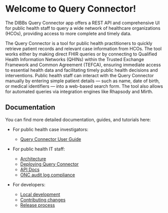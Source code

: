 # Welcome to Query Connector!

The DIBBs Query Connector app offers a REST API and comprehensive UI for public health staff to query a wide network of healthcare organizations (HCOs), providing access to more complete and timely data.

The Query Connector is a tool for public health practitioners to quickly retrieve patient records and relevant case information from HCOs. The tool works either by making direct FHIR queries or by connecting to Qualified Health Information Networks (QHINs) within the Trusted Exchange Framework and Common Agreement (TEFCA), ensuring immediate access to essential health data and facilitating timely public health decisions and interventions. Public health staff can interact with the Query Connector manually by entering simple patient details — such as name, date of birth, or medical identifiers — into a web-based search form. The tool also allows for automated queries via integration engines like Rhapsody and Mirth.

## Documentation

You can find more detailed documentation, guides, and tutorials here:

- For public health case investigators:

  - [Query Connector User Guide](docs/user-guide)

- For public health IT staff:

  - [Architecture](docs/architecture)
  - [Deploying Query Connector](docs/deployment)
  - [API Docs](docs/api)
  - [ONC audit log compliance](docs/audit-log)

- For developers:

  - [Local development](docs/development)
  - [Contributing changes](docs/contributing)
  - [Release process](docs/release)
